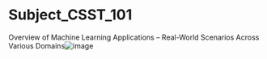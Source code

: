 # Subject_CSST_101



Overview of Machine Learning Applications – Real-World Scenarios Across Various Domains![image](https://github.com/user-attachments/assets/99ee2e88-1f34-4fbd-a8a9-b77091ee35ee)
